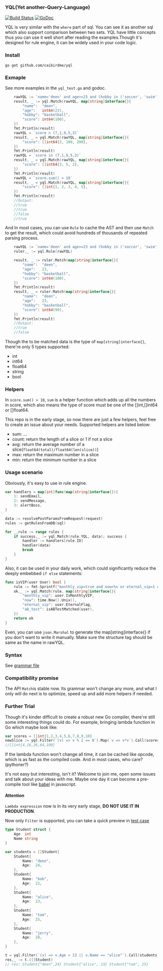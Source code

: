 ### YQL(Yet another-Query-Language)
[![Build Status](https://www.travis-ci.org/caibirdme/yql.svg?branch=master)](https://www.travis-ci.org/caibirdme/yql)
[![GoDoc](https://godoc.org/github.com/caibirdme/yql?status.svg)](https://godoc.org/github.com/caibirdme/yql)


YQL is very similar with the `where` part of sql. You can see it as another sql which also support comparison between two sets. YQL have little concepts thus you can use it well short after reading the examples.Though it's designed for rule engine, it can be widely used in your code logic.

### Install
`go get github.com/caibirdme/yql`

### Exmaple
See more examples in the `yql_test.go` and godoc.

``` go
	rawYQL := `name='deen' and age>=23 and (hobby in ('soccer', 'swim') or score>90))`
	result, _ := yql.Match(rawYQL, map[string]interface{}{
		"name":  "deen",
		"age":   int64(23),
		"hobby": "basketball",
		"score": int64(100),
	})
	fmt.Println(result)
	rawYQL = `score ∩ (7,1,9,5,3)`
	result, _ = yql.Match(rawYQL, map[string]interface{}{
		"score": []int64{3, 100, 200},
	})
	fmt.Println(result)
	rawYQL = `score in (7,1,9,5,3)`
	result, _ = yql.Match(rawYQL, map[string]interface{}{
		"score": []int64{3, 5, 2},
	})
	fmt.Println(result)
	rawYQL = `score.sum() > 10`
	result, _ = yql.Match(rawYQL, map[string]interface{}{
		"score": []int{1, 2, 3, 4, 5},
	})
	fmt.Println(result)
	//Output:
	//true
	//true
	//false
	//true
```

And In most cases, you can use `Rule` to cache the AST and then use `Match` to get the result, which could avoid hundreds of thousands of repeated parsing process.

```go
	rawYQL := `name='deen' and age>=23 and (hobby in ('soccer', 'swim') or score>90)`
	ruler,_ := yql.Rule(rawYQL)

	result, _ := ruler.Match(map[string]interface{}{
		"name":  "deen",
		"age":   23,
		"hobby": "basketball",
		"score": int64(100),
	})
	fmt.Println(result)
	result, _ = ruler.Match(map[string]interface{}{
		"name":  "deen",
		"age":   23,
		"hobby": "basketball",
		"score": int64(90),
	})
	fmt.Println(result)
	//Output:
	//true
	//false
```

Though the to be matched data is the type of `map[string]interface{}`, there're only 5 types supported:
* int
* int64
* float64
* string
* bool

### Helpers
In `score.sum() > 10`, `sum` is a helper function which adds up all the numbers in score, which also means the type of score must be one of the []int,[]int64 or []float64.

This repo is in the early stage, so now there are just a few helpers, feel free to create an issue about your needs. Supported helpers are listed below:
* sum: ...
* count: return the length of a slice or 1 if not a slice
* avg: return the average number of a slice(`float64(total)/float64(len(slice))`)
* max: return the maximum number in a slice
* min: return the minimum number in a slice

### Usage scenario
Obviously, it's easy to use in rule engine.
```go
var handlers = map[int]func(map[string]interface{}){
	1: sendEmail,
	2: sendMessage,
	3: alertBoss,
}

data := resolvePostParamsFromRequest(request)
rules := getRulesFromDB(sql)

for _,rule := range rules {
	if success,_ := yql.Match(rule.YQL, data); success {
		handler := handlers[rule.ID]
		handler(data)
		break
	}
}
```

Also, it can be used in your daily work, which could significantly reduce the deeply embebbed `if else` statements:
```go
func isVIP(user User) bool {
	rule := fmt.Sprintf("monthly_vip=true and now<%s or eternal_vip=1 or ab_test!=false", user.ExpireTime)
	ok,_ := yql.Match(rule, map[string]interface{}{
		"monthly_vip": user.IsMonthlyVIP,
		"now": time.Now().Unix(),
		"eternal_vip": user.EternalFlag,
		"ab_test": isABTestMatched(user),
	})
	return ok
}
```

Even, you can use `json.Marshal` to generate the map[string]interface{} if you don't want to write it manually. Make sure the structure tag should be same as the name in rawYQL.

### Syntax
See [grammar file](./internal/grammar/Yql.g4)

### Compatibility promise
The API `Match`is stable now. Its grammar won't change any more, and what I only will do next is to optimize, speed up and add more helpers if needed.


### Further Trial
Though it's kinder difficult to create a robust new Go compiler, there're still some interesting things could do. For example, bringing lambda function in Go which maybe look like:
```go
var scores = []int{1,2,3,4,5,6,7,8,9,10}
newSlice := yql.Filter(`(v) => v % 2 == 0`).Map(`v => v*v`).Call(scores).Interface()
//[]int{4,16,36,64,100}
```
If the lambda function won't change all time, it can be cached like opcode, which is as fast as the compiled code. And in most cases, who care?(pythoner?)

It's not easy but interesting, isn't it? Welcome to join me, open some issues and talk about your ideas with me. Maybe one day it can become a pre-compile tool like [babel](http://babeljs.io/) in javascript.  

#### Attention
`Lambda expression` now is in its very early stage, **DO NOT USE IT IN PRODUCTION**.

Now only `Filter` is supported, you can take a quick preview in [test case](/lambda/lambda_test.go)

```go
type Student struct {
	Age  int
	Name string
}

var students = []Student{
	Student{
		Name: "deen",
		Age:  24,
	},
	Student{
		Name: "bob",
		Age:  22,
	},
	Student{
		Name: "alice",
		Age:  23,
	},
	Student{
		Name: "tom",
		Age:  25,
	},
	Student{
		Name: "jerry",
		Age:  20,
	},
}

t = yql.Filter(`(v) => v.Age > 23 || v.Name == "alice"`).Call(students).Interface()
res,_ := t.([]Student)
// res: Student{"deen",24} Student{"alice", 23} Student{"tom", 25}
```